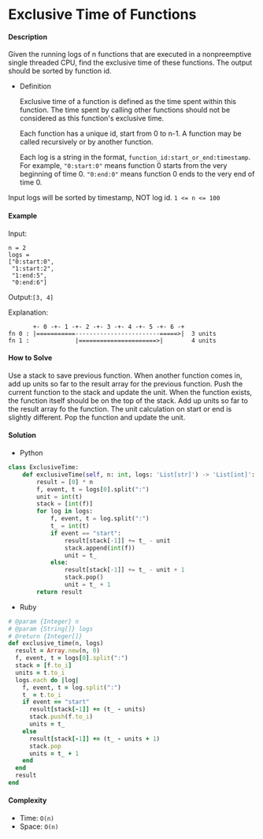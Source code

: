 # Exclusive Time of Functions

#### Description

Given the running logs of n functions that are executed in a nonpreemptive single threaded CPU, find the exclusive time of these functions. The output should be sorted by function id.

- Definition

    Exclusive time of a function is defined as the time spent within this function. The time spent by calling other functions should not be considered as this function's exclusive time.

    Each function has a unique id, start from 0 to n-1. A function may be called recursively or by another function.

    Each log is a string in the format, `function_id:start_or_end:timestamp`. For example, `"0:start:0"` means function 0 starts from the very beginning of time 0. `"0:end:0"` means function 0 ends to the very end of time 0.

Input logs will be sorted by timestamp, NOT log id.
`1 <= n <= 100`

#### Example
Input:

```
n = 2
logs = 
["0:start:0",
 "1:start:2",
 "1:end:5",
 "0:end:6"]
 ```

Output:`[3, 4]`

Explanation: 

```
       +- 0 -+- 1 -+- 2 -+- 3 -+- 4 -+- 5 -+- 6 -+
fn 0 : |===========------------------------=====>|  3 units
fn 1 :             |======================>|        4 units
```

#### How to Solve

Use a stack to save previous function. When another function comes in, add up units so far to the result array for the previous function. Push the current function to the stack and update the unit. When the function exists, the function itself should be on the top of the stack. Add up units so far to the result array fo the function. The unit calculation on start or end is slightly different. Pop the function and update the unit.

#### Solution
- Python

```python
class ExclusiveTime:
    def exclusiveTime(self, n: int, logs: 'List[str]') -> 'List[int]':
        result = [0] * n
        f, event, t = logs[0].split(":")
        unit = int(t)
        stack = [int(f)]
        for log in logs:
            f, event, t = log.split(":")
            t_ = int(t)
            if event == "start":
                result[stack[-1]] += t_ - unit
                stack.append(int(f))
                unit = t_
            else:
                result[stack[-1]] += t_ - unit + 1
                stack.pop()
                unit = t_ + 1
        return result
```

- Ruby

```ruby
# @param {Integer} n
# @param {String[]} logs
# @return {Integer[]}
def exclusive_time(n, logs)
  result = Array.new(n, 0)
  f, event, t = logs[0].split(":")
  stack = [f.to_i]
  units = t.to_i
  logs.each do |log|
    f, event, t = log.split(":")
    t_ = t.to_i
    if event == "start"
      result[stack[-1]] += (t_ - units)
      stack.push(f.to_i)
      units = t_
    else
      result[stack[-1]] += (t_ - units + 1)
      stack.pop
      units = t_ + 1
    end
  end
  result
end
```

#### Complexity
- Time: `O(n)`
- Space: `O(n)`